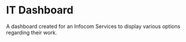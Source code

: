 # IT Dashboard
A dashboard created for an Infocom Services to display various options regarding their work.

